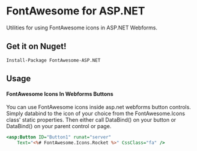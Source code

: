 # FontAwesome for ASP.NET

Utilities for using FontAwesome icons in ASP.NET Webforms.

## Get it on Nuget!

    Install-Package FontAwesome-ASP.NET

## Usage

#### FontAwesome Icons In Webforms Buttons

You can use FontAwesome icons inside asp.net webforms button controls. Simply databind
to the icon of your choice from the FontAwesome.Icons class' static properties. 
Then either call DataBind() on your button or DataBind() on your parent control or page.

```asp
<asp:Button ID="Button1" runat="server" 
    Text="<%# FontAwesome.Icons.Rocket %>" CssClass="fa" />
```